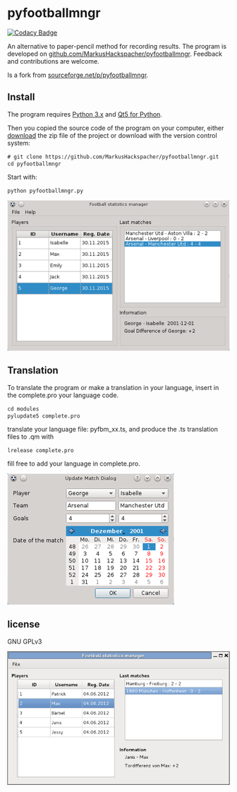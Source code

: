 pyfootballmngr
==============

[![Codacy Badge](https://api.codacy.com/project/badge/Grade/62f5afb25e4e45bcb487c9fde7860b84)](https://www.codacy.com/app/MarkusHackspacher/pyfootballmngr?utm_source=github.com&amp;utm_medium=referral&amp;utm_content=MarkusHackspacher/pyfootballmngr&amp;utm_campaign=Badge_Grade)

An alternative to paper-pencil method for recording results.
The program is developed on [github.com/MarkusHackspacher/pyfootballmngr](https://github.com/MarkusHackspacher/pyfootballmngr).
Feedback and contributions are welcome.

Is a fork from [sourceforge.net/p/pyfootballmngr](http://sourceforge.net/p/pyfootballmngr).

Install
-------

The program requires [Python 3.x](http://www.python.org/download/) 
and [Qt5 for Python](http://www.riverbankcomputing.com/software/pyqt/download5).

    
Then you copied the source code of the program on your computer,
either [download](https://github.com/MarkusHackspacher/pyfootballmngr) the zip file of the project or download with the version control system:

```
# git clone https://github.com/MarkusHackspacher/pyfootballmngr.git
cd pyfootballmngr
```

Start with:

```
python pyfootballmngr.py
```

![Image](misc/pyfootballmngr_en.png "pyfootballmngr screenshot.")

Translation
-----------

To translate the program or make a translation in your language,
insert in the complete.pro your language code.

```
cd modules
pylupdate5 complete.pro
```

translate your language file: pyfbm_xx.ts, and produce the .ts translation files to .qm with

```
lrelease complete.pro
```

fill free to add your language in complete.pro.

![Image](misc/pyfbm_updatematch_en.png "pyfootballmngr updatematch screenshot.")

license
-------

GNU GPLv3

![Image](misc/pyfootballmngr.png "pyfootballmngr Qt4 screenshot.")

